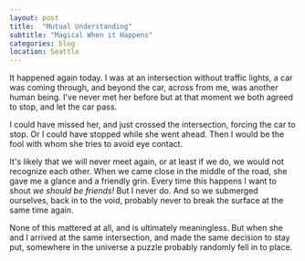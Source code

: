 ```yaml
---
layout: post
title:  "Mutual Understanding"
subtitle: "Magical When it Happens"
categories: blog
location: Seattle
---
```


It happened again today. I was at an intersection without traffic lights, a car was coming through, and beyond the car, across from me, was another human being. I've never met her before but at that moment we both agreed to stop, and let the car pass.

I could have missed her, and just crossed the intersection, forcing the car to stop. Or I could have stopped while she went ahead. Then I would be the fool with whom she tries to avoid eye contact.

It's likely that we will never meet again, or at least if we do, we would not recognize each other. When we came close in the middle of the road, she gave me a glance and a friendly grin. Every time this happens I want to shout *we should be friends!* But I never do. And so we submerged ourselves, back in to the void, probably never to break the surface at the same time again.

None of this mattered at all, and is ultimately meaningless. But when she and I arrived at the same intersection, and made the same decision to stay put, somewhere in the universe a puzzle probably randomly fell in to place.